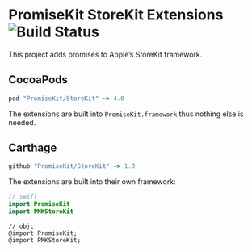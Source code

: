 # PromiseKit StoreKit Extensions ![Build Status]

This project adds promises to Apple’s StoreKit framework.

## CocoaPods

```ruby
pod "PromiseKit/StoreKit" ~> 4.0
```

The extensions are built into `PromiseKit.framework` thus nothing else is needed.

## Carthage

```ruby
github "PromiseKit/StoreKit" ~> 1.0
```

The extensions are built into their own framework:

```swift
// swift
import PromiseKit
import PMKStoreKit
```

```objc
// objc
@import PromiseKit;
@import PMKStoreKit;
```


[Build Status]: https://travis-ci.org/PromiseKit/StoreKit.svg?branch=master
